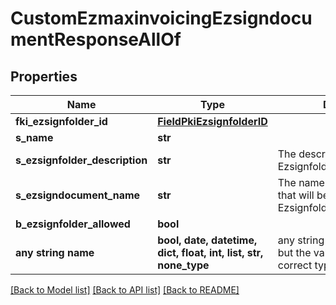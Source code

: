 # CustomEzmaxinvoicingEzsigndocumentResponseAllOf


## Properties
Name | Type | Description | Notes
------------ | ------------- | ------------- | -------------
**fki_ezsignfolder_id** | [**FieldPkiEzsignfolderID**](FieldPkiEzsignfolderID.md) |  | 
**s_name** | **str** |  | 
**s_ezsignfolder_description** | **str** | The description of the Ezsignfolder | 
**s_ezsigndocument_name** | **str** | The name of the document that will be presented to Ezsignfoldersignerassociations | 
**b_ezsignfolder_allowed** | **bool** |  | 
**any string name** | **bool, date, datetime, dict, float, int, list, str, none_type** | any string name can be used but the value must be the correct type | [optional]

[[Back to Model list]](../README.md#documentation-for-models) [[Back to API list]](../README.md#documentation-for-api-endpoints) [[Back to README]](../README.md)


